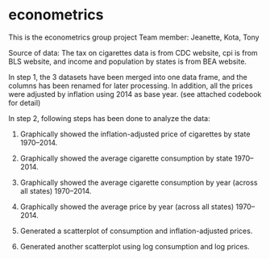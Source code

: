 # econometrics
This is the econometrics group project
Team member: Jeanette, Kota, Tony

Source of data:
The tax on cigarettes data is from CDC website, cpi is from BLS website, and income and population by states is from BEA website.

In step 1, the 3 datasets have been merged into one data frame, and the columns has been renamed for later processing.
In addition, all the prices were adjusted by inflation using 2014 as base year.
(see attached codebook for detail)

In step 2, following steps has been done to analyze the data:
1. Graphically showed the inflation-adjusted price of cigarettes by state 1970–2014.

2. Graphically showed the average cigarette consumption by state 1970–2014.

3. Graphically showed the average cigarette consumption by year (across all states) 1970–2014.

4. Graphically showed the average price by year (across all states) 1970–2014.

5. Generated a scatterplot of consumption and inflation-adjusted prices.

6. Generated another scatterplot using log consumption and log prices.

